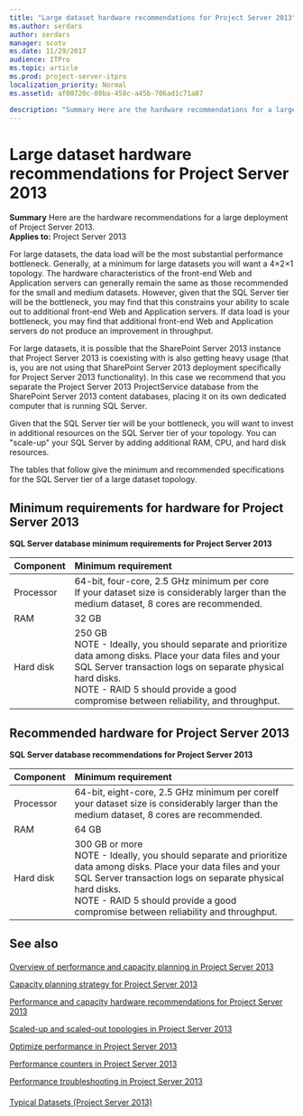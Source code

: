 ```yaml
---
title: "Large dataset hardware recommendations for Project Server 2013"
ms.author: serdars
author: serdars
manager: scotv
ms.date: 11/29/2017
audience: ITPro
ms.topic: article
ms.prod: project-server-itpro
localization_priority: Normal
ms.assetid: af00720c-08ba-458c-a45b-706ad1c71a87

description: "Summary Here are the hardware recommendations for a large deployment of Project Server 2013."
---
```


# Large dataset hardware recommendations for Project Server 2013
 
 **Summary** Here are the hardware recommendations for a large deployment of Project Server 2013.<br/>
**Applies to:** Project Server 2013
  
For large datasets, the data load will be the most substantial performance bottleneck. Generally, at a minimum for large datasets you will want a 4×2×1 topology. The hardware characteristics of the front-end Web and Application servers can generally remain the same as those recommended for the small and medium datasets. However, given that the SQL Server tier will be the bottleneck, you may find that this constrains your ability to scale out to additional front-end Web and Application servers. If data load is your bottleneck, you may find that additional front-end Web and Application servers do not produce an improvement in throughput. 
  
For large datasets, it is possible that the SharePoint Server 2013 instance that Project Server 2013 is coexisting with is also getting heavy usage (that is, you are not using that SharePoint Server 2013 deployment specifically for Project Server 2013 functionality). In this case we recommend that you separate the Project Server 2013 ProjectService database from the SharePoint Server 2013 content databases, placing it on its own dedicated computer that is running SQL Server. 
  
Given that the SQL Server tier will be your bottleneck, you will want to invest in additional resources on the SQL Server tier of your topology. You can "scale-up" your SQL Server by adding additional RAM, CPU, and hard disk resources.
  
The tables that follow give the minimum and recommended specifications for the SQL Server tier of a large dataset topology. 
  
## Minimum requirements for hardware for Project Server 2013

**SQL Server database minimum requirements for Project Server 2013**

|**Component**|**Minimum requirement**|
|:-----|:-----|
|Processor  <br/> |64-bit, four-core, 2.5 GHz minimum per core  <br/> If your dataset size is considerably larger than the medium dataset, 8 cores are recommended.  <br/> |
|RAM  <br/> |32 GB  <br/> |
|Hard disk  <br/> |250 GB  <br/> NOTE - Ideally, you should separate and prioritize data among disks. Place your data files and your SQL Server transaction logs on separate physical hard disks.<br/> NOTE - RAID 5 should provide a good compromise between reliability, and throughput.           |
   
## Recommended hardware for Project Server 2013

**SQL Server database recommendations for Project Server 2013**

|**Component**|**Minimum requirement**|
|:-----|:-----|
|Processor |64-bit, eight-core, 2.5 GHz minimum per coreIf your dataset size is considerably larger than the medium dataset, 8 cores are recommended.|
|RAM|64 GB |
|Hard disk|300 GB or more <br/> NOTE - Ideally, you should separate and prioritize data among disks. Place your data files and your SQL Server transaction logs on separate physical hard disks. <br/> NOTE - RAID 5 should provide a good compromise between reliability and throughput.           |
   
## See also

#### 

[Overview of performance and capacity planning in Project Server 2013](overview-of-performance-and-capacity-planning-in-project-server-2013.md)
  
[Capacity planning strategy for Project Server 2013](capacity-planning-strategy-for-project-server-2013.md)
  
[Performance and capacity hardware recommendations for Project Server 2013](performance-and-capacity-hardware-recommendations-for-project-server-2013.md)
  
[Scaled-up and scaled-out topologies in Project Server 2013](scaled-up-and-scaled-out-topologies-in-project-server-2013.md)
  
[Optimize performance in Project Server 2013](optimize-performance-in-project-server-2013.md)
  
[Performance counters in Project Server 2013](performance-counters-in-project-server-2013.md)
  
[Performance troubleshooting in Project Server 2013](performance-troubleshooting-in-project-server-2013.md)
#### 

[Typical Datasets (Project Server 2013)](./project-server-2013-and-2016.md)